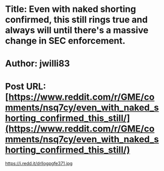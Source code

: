 # Title: Even with naked shorting confirmed, this still rings true and always will until there's a massive change in SEC enforcement.
# Author: jwilli83
# Post URL: [https://www.reddit.com/r/GME/comments/nsq7cy/even_with_naked_shorting_confirmed_this_still/](https://www.reddit.com/r/GME/comments/nsq7cy/even_with_naked_shorting_confirmed_this_still/)


https://i.redd.it/drllogpgfe371.jpg